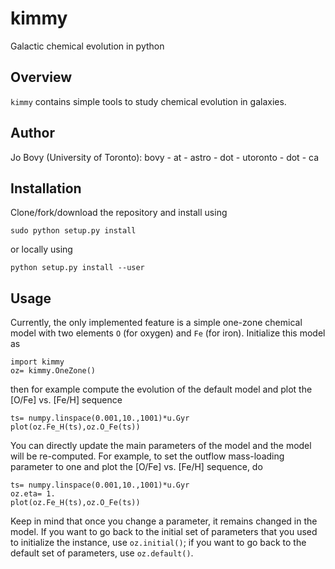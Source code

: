 # kimmy

Galactic chemical evolution in python

## Overview

``kimmy`` contains simple tools to study chemical evolution in galaxies.

## Author

Jo Bovy (University of Toronto): bovy - at - astro - dot - utoronto - dot - ca

## Installation

Clone/fork/download the repository and install using
```
sudo python setup.py install
```
or locally using
```
python setup.py install --user
```

## Usage

Currently, the only implemented feature is a simple one-zone chemical model with two elements ``O`` (for oxygen) and ``Fe`` (for iron). Initialize this model as
```
import kimmy
oz= kimmy.OneZone()
```
then for example compute the evolution of the default model and plot the [O/Fe] vs. [Fe/H] sequence
```
ts= numpy.linspace(0.001,10.,1001)*u.Gyr
plot(oz.Fe_H(ts),oz.O_Fe(ts))
```
You can directly update the main parameters of the model and the model will be re-computed. For example, to set the outflow mass-loading parameter to one and plot the [O/Fe] vs. [Fe/H] sequence, do
```
ts= numpy.linspace(0.001,10.,1001)*u.Gyr
oz.eta= 1.
plot(oz.Fe_H(ts),oz.O_Fe(ts))
```
Keep in mind that once you change a parameter, it remains changed in the model. If you want to go back to the initial set of parameters that you used to initialize the instance, use ``oz.initial()``; if you want to go back to the default set of parameters, use ``oz.default()``.